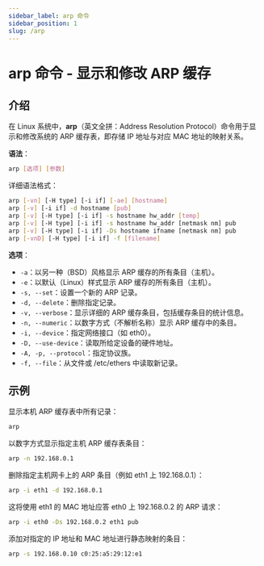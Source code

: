 ```yaml
---
sidebar_label: arp 命令
sidebar_position: 1
slug: /arp
---
```


# arp 命令 - 显示和修改 ARP 缓存



## 介绍

在 Linux 系统中，**arp**（英文全拼：Address Resolution Protocol）命令用于显示和修改系统的 ARP 缓存表，即存储 IP 地址与对应 MAC 地址的映射关系。

**语法**：

```bash
arp [选项] [参数]
```

详细语法格式：

```bash
arp [-vn] [-H type] [-i if] [-ae] [hostname]
arp [-v] [-i if] -d hostname [pub]
arp [-v] [-H type] [-i if] -s hostname hw_addr [temp]
arp [-v] [-H type] [-i if] -s hostname hw_addr [netmask nm] pub
arp [-v] [-H type] [-i if] -Ds hostname ifname [netmask nm] pub
arp [-vnD] [-H type] [-i if] -f [filename]
```

**选项**：

- `-a`：以另一种（BSD）风格显示 ARP 缓存的所有条目（主机）。
- `-e`：以默认（Linux）样式显示 ARP 缓存的所有条目（主机）。
- `-s, --set`：设置一个新的 ARP 记录。
- `-d, --delete`：删除指定记录。
- `-v, --verbose`：显示详细的 ARP 缓存条目，包括缓存条目的统计信息。
- `-n, --numeric`：以数字方式（不解析名称）显示 ARP 缓存中的条目。
- `-i, --device`：指定网络接口（如 eth0）。
- `-D, --use-device`：读取所给定设备的硬件地址。
- `-A, -p, --protocol`：指定协议族。
- `-f, --file`：从文件或 /etc/ethers 中读取新记录。



## 示例

显示本机 ARP 缓存表中所有记录：

```bash
arp
```

以数字方式显示指定主机 ARP 缓存表条目：

```bash
arp -n 192.168.0.1
```

删除指定主机网卡上的 ARP 条目（例如 eth1 上 192.168.0.1）：

```bash
arp -i eth1 -d 192.168.0.1
```

这将使用 eth1 的 MAC 地址应答 eth0 上 192.168.0.2 的 ARP 请求：

```bash
arp -i eth0 -Ds 192.168.0.2 eth1 pub
```

添加对指定的 IP 地址和 MAC 地址进行静态映射的条目：

```bash
arp -s 192.168.0.10 c0:25:a5:29:12:e1
```

